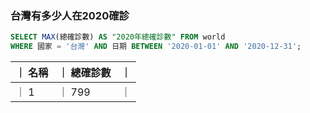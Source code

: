 ### 台灣有多少人在2020確診
```SQL
SELECT MAX(總確診數) AS "2020年總確診數" FROM world
WHERE 國家 = '台灣' AND 日期 BETWEEN '2020-01-01' AND '2020-12-31';
```

| ｜ 名稱 | ｜ 總確診數 | ｜ 
| :--- | :--- | :--- |
| ｜ 1 | ｜ 799 |｜ 